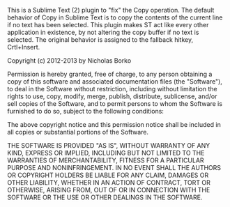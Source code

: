This is a Sublime Text (2) plugin to "fix" the Copy operation.  The default
behavior of Copy in Sublime Text is to copy the contents of the current line
if no text has been selected.  This plugin makes ST act like every other
application in existence, by not altering the copy buffer if no text is
selected.  The original behavior is assigned to the fallback hitkey, Crtl+Insert.

Copyright (c) 2012-2013 by Nicholas Borko

Permission is hereby granted, free of charge, to any person obtaining a copy of this software and associated documentation files (the "Software"), to deal in the Software without restriction, including without limitation the rights to use, copy, modify, merge, publish, distribute, sublicense, and/or sell copies of the Software, and to permit persons to whom the Software is furnished to do so, subject to the following conditions:

The above copyright notice and this permission notice shall be included in all copies or substantial portions of the Software.

THE SOFTWARE IS PROVIDED "AS IS", WITHOUT WARRANTY OF ANY KIND, EXPRESS OR IMPLIED, INCLUDING BUT NOT LIMITED TO THE WARRANTIES OF MERCHANTABILITY, FITNESS FOR A PARTICULAR PURPOSE AND NONINFRINGEMENT. IN NO EVENT SHALL THE AUTHORS OR COPYRIGHT HOLDERS BE LIABLE FOR ANY CLAIM, DAMAGES OR OTHER LIABILITY, WHETHER IN AN ACTION OF CONTRACT, TORT OR OTHERWISE, ARISING FROM, OUT OF OR IN CONNECTION WITH THE SOFTWARE OR THE USE OR OTHER DEALINGS IN THE SOFTWARE.
